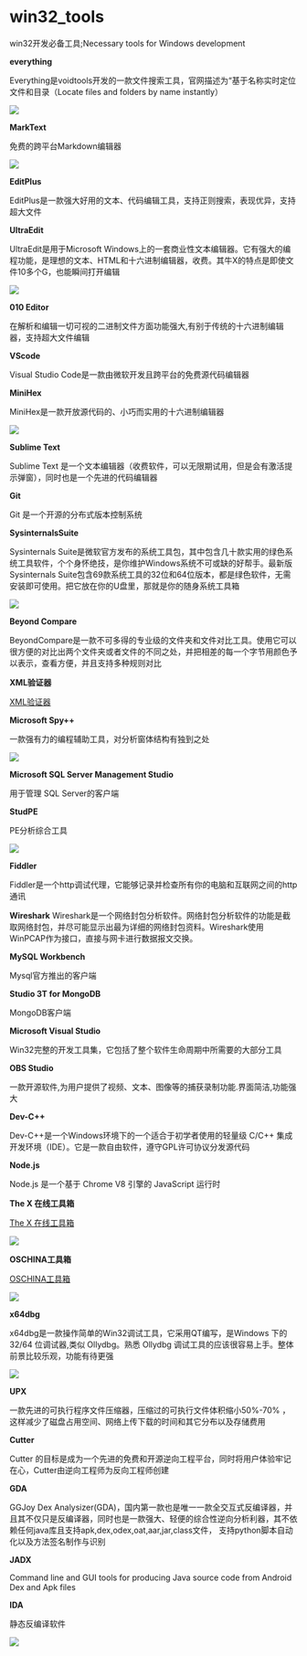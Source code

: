 # win32_tools

win32开发必备工具;Necessary tools for Windows development

**everything**

Everything是voidtools开发的一款文件搜索工具，官网描述为“基于名称实时定位文件和目录（Locate files and folders by name instantly）

![](./png/everything_20220125113941.png)

**MarkText**

免费的跨平台Markdown编辑器

![](./png/mark_text.png)

**EditPlus**

EditPlus是一款强大好用的文本、代码编辑工具，支持正则搜索，表现优异，支持超大文件

**UltraEdit**

UltraEdit是用于Microsoft Windows上的一套商业性文本编辑器。它有强大的编程功能，是理想的文本、HTML和十六进制编辑器，收费。其牛X的特点是即使文件10多个G，也能瞬间打开编辑

![](./png/ultra_20220308111731.png)

**010 Editor**

在解析和编辑一切可视的二进制文件方面功能强大,有别于传统的十六进制编辑器，支持超大文件编辑

**VScode**

Visual Studio Code是一款由微软开发且跨平台的免费源代码编辑器

**MiniHex**

MiniHex是一款开放源代码的、小巧而实用的十六进制编辑器

![](./png/minhex_20220125114802.png)

**Sublime Text**

Sublime Text 是一个文本编辑器（收费软件，可以无限期试用，但是会有激活提示弹窗），同时也是一个先进的代码编辑器

**Git**

Git 是一个开源的分布式版本控制系统

**SysinternalsSuite**

Sysinternals Suite是微软官方发布的系统工具包，其中包含几十款实用的绿色系统工具软件，个个身怀绝技，是你维护Windows系统不可或缺的好帮手。最新版Sysinternals Suite包含69款系统工具的32位和64位版本，都是绿色软件，无需安装即可使用。把它放在你的U盘里，那就是你的随身系统工具箱

![](./png/sys_20220125114917.png)

**Beyond Compare**

BeyondCompare是一款不可多得的专业级的文件夹和文件对比工具。使用它可以很方便的对比出两个文件夹或者文件的不同之处，并把相差的每一个字节用颜色予以表示，查看方便，并且支持多种规则对比

**XML验证器**

[XML验证器](https://www.runoob.com/xml/xml-validator.html)

**Microsoft Spy++**

一款强有力的编程辅助工具，对分析窗体结构有独到之处

![](./png/spy_20220125165254.png)

**Microsoft SQL Server Management Studio**

用于管理 SQL Server的客户端

**StudPE**

PE分析综合工具

![](./png/studpe_20220125163307.png)

**Fiddler**

Fiddler是一个http调试代理，它能够记录并检查所有你的电脑和互联网之间的http通讯

**Wireshark**
Wireshark是一个网络封包分析软件。网络封包分析软件的功能是截取网络封包，并尽可能显示出最为详细的网络封包资料。Wireshark使用WinPCAP作为接口，直接与网卡进行数据报文交换。

**MySQL Workbench**

Mysql官方推出的客户端

**Studio 3T for MongoDB**

MongoDB客户端

**Microsoft Visual Studio**

Win32完整的开发工具集，它包括了整个软件生命周期中所需要的大部分工具

**OBS Studio**

一款开源软件,为用户提供了视频、文本、图像等的捕获录制功能.界面简洁,功能强大

**Dev-C++**

Dev-C++是一个Windows环境下的一个适合于初学者使用的轻量级 C/C++ 集成开发环境（IDE）。它是一款自由软件，遵守GPL许可协议分发源代码

**Node.js**

Node.js 是一个基于 Chrome V8 引擎的 JavaScript 运行时

**The X 在线工具箱**

[The X 在线工具箱](https://the-x.cn/)

![](./png/ttools_20220125115658.png)

**OSCHINA工具箱**

[OSCHINA工具箱](https://tool.oschina.net/)

![](./png/oscn_20220126093855.png)

**x64dbg**

x64dbg是一款操作简单的Win32调试工具，它采用QT编写，是Windows 下的 32/64 位调试器,类似 Ollydbg。熟悉 Ollydbg 调试工具的应该很容易上手。整体前景比较乐观，功能有待更强

![](./png/x64_20220125115052.png)

**UPX**

一款先进的可执行程序文件压缩器，压缩过的可执行文件体积缩小50%-70% ，这样减少了磁盘占用空间、网络上传下载的时间和其它分布以及存储费用

**Cutter**

Cutter 的目标是成为一个先进的免费和开源逆向工程平台，同时将用户体验牢记在心，Cutter由逆向工程师为反向工程师创建

**GDA**

GGJoy Dex Analysizer(GDA)，国内第一款也是唯一一款全交互式反编译器，并且其不仅只是反编译器，同时也是一款强大、轻便的综合性逆向分析利器，其不依赖任何java库且支持apk,dex,odex,oat,aar,jar,class文件， 支持python脚本自动化以及方法签名制作与识别

**JADX**

Command line and GUI tools for producing Java source code from Android Dex and Apk files

**IDA**

静态反编译软件

![](./png/ida_20220125115358.png)
